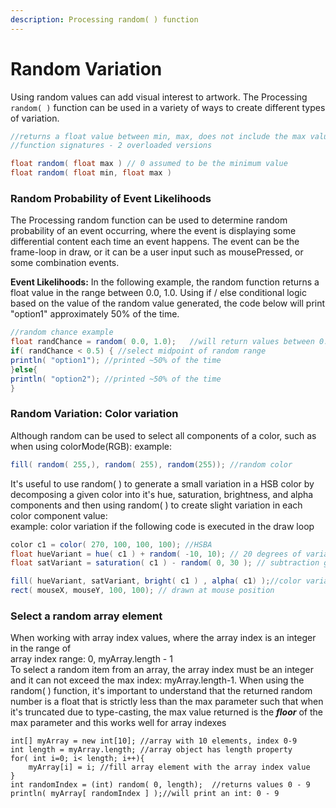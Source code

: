 ```yaml
---
description: Processing random( ) function
---
```


# Random Variation

Using random values can add visual interest to artwork.  The Processing `random( )`  function can be used in a variety of ways to create different types of variation.

```java
//returns a float value between min, max, does not include the max value
//function signatures - 2 overloaded versions

float random( float max ) // 0 assumed to be the minimum value
float random( float min, float max )
```

### Random Probability of Event Likelihoods

The Processing random function can be used to determine random probability of an event occurring, where the event is displaying some differential content each time an event happens.  The event can be the frame-loop in draw, or it can be a user input such as mousePressed, or some combination events.  

**Event Likelihoods:**   In the following example, the random function returns a float value in the range between 0.0, 1.0.  Using if / else conditional logic based on the value of the random value generated, the code below will print "option1" approximately 50% of the time.

```java
//random chance example
float randChance = random( 0.0, 1.0);   //will return values between 0.0, .9999
if( randChance < 0.5) { //select midpoint of random range 
println( "option1"); //printed ~50% of the time
}else{
println( "option2"); //printed ~50% of the time
}
```

### Random Variation: Color variation

Although random can be used to select all components of a color, such as when using colorMode\(RGB\): example:

```java
fill( random( 255,), random( 255), random(255)); //random color
```

It's useful to use random\( \) to generate a small variation in a HSB color by decomposing a given color into it's hue, saturation, brightness, and alpha components and then using random\( \) to create slight variation in each color component value:  
example:  color variation if the following code is executed in the draw loop

```java
color c1 = color( 270, 100, 100, 100); //HSBA
float hueVariant = hue( c1 ) + random( -10, 10); // 20 degrees of variation
float satVariant = saturation( c1 ) - random( 0, 30 ); // subtraction gives 30 percent variation in saturation

fill( hueVariant, satVariant, bright( c1 ) , alpha( c1) );//color variation
rect( mouseX, mouseY, 100, 100); // drawn at mouse position
```

### Select a random array element

When working with array index values, where the array index is an integer in the range of  
array index range:  0, myArray.length - 1  
To select a random item from an array, the array index must be an integer and it can not exceed the max index: myArray.length-1.  When using the random\( \) function, it's important to understand that the returned random number is a float that is strictly less than the max parameter such that when it's truncated due to type-casting, the max value returned is the _**floor**_ of the max parameter and this works well for array indexes

```text
int[] myArray = new int[10]; //array with 10 elements, index 0-9
int length = myArray.length; //array object has length property
for( int i=0; i< length; i++){
    myArray[i] = i; //fill array element with the array index value
}
int randomIndex = (int) random( 0, length);  //returns values 0 - 9
println( myArray[ randomIndex ] );//will print an int: 0 - 9
```

